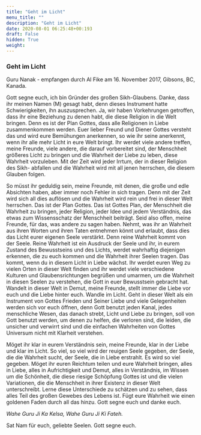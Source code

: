 ```yaml
---
title: "Geht im Licht"
menu_title: ""
description: "Geht im Licht"
date: 2020-08-01 06:25:48+00:193
draft: False
hidden: True
weight:
---
```

### Geht im Licht

Guru Nanak - empfangen durch Al Fike am 16. November 2017, Gibsons, BC, Kanada.

Gott segne euch, ich bin Gründer des großen Sikh-Glaubens. Danke, dass ihr meinen Namen (M) gesagt habt, denn dieses Instrument hatte Schwierigkeiten, ihn auszusprechen. Ja, wir haben Vorkehrungen getroffen, dass ihr eine Beziehung zu denen habt, die diese Religion in die Welt bringen. Denn es ist der Plan Gottes, dass alle Religionen in Liebe zusammenkommen werden. Euer lieber Freund und Diener Gottes versteht das und wird eure Bemühungen anerkennen, so wie ihr seine anerkennt, wenn ihr alle mehr Licht in eure Welt bringt. Ihr werdet viele andere treffen, meine Freunde, viele andere, die darauf vorbereitet sind, der Menschheit größeres Licht zu bringen und die Wahrheit der Liebe zu leben, diese Wahrheit vorzuleben. Mit der Zeit wird jeder Irrtum, der in dieser Religion des Sikh- abfallen und die Wahrheit wird mit all jenen herrschen, die diesem Glauben folgen.

So müsst ihr geduldig sein, meine Freunde, mit denen, die große und edle Absichten haben, aber immer noch Fehler in sich tragen. Denn mit der Zeit wird sich all dies auflösen und die Wahrheit wird rein und frei in dieser Welt herrschen. Das ist der Plan Gottes. Das ist Gottes Plan, der Menschheit die Wahrheit zu bringen, jeder Religion, jeder Idee und jedem Verständnis, das etwas zum Wissensschatz der Menschheit beiträgt. Seid also offen, meine Freunde, für das, was andere zu sagen haben. Nehmt, was ihr an Wahrheit aus ihren Worten und ihren Taten entnehmen könnt und erlaubt, dass dies das Licht eurer eigenen Seele verstärkt. Denn reine Wahrheit kommt von der Seele. Reine Wahrheit ist ein Ausdruck der Seele und ihr, in eurem Zustand des Bewusstseins und des Lichts, werdet wahrhaftig diejenigen erkennen, die zu euch kommen und die Wahrheit ihrer Seelen tragen. Das kommt, wenn du in diesem Licht in Liebe wächst. Ihr werdet euren Weg zu vielen Orten in dieser Welt finden und ihr werdet viele verschiedene Kulturen und Glaubensrichtungen begrüßen und umarmen, um die Wahrheit in diesen Seelen zu verstehen, die Gott in euer Bewusstsein gebracht hat. Wandelt in dieser Welt in Demut, meine Freunde, stellt immer die Liebe vor euch und die Liebe hinter euch. Wandle im Licht. Geht in dieser Welt als ein Instrument von Gottes Frieden und Seiner Liebe und viele Gelegenheiten werden sich vor euch öffnen, denn Gott benutzt jeden Kanal, jedes menschliche Wesen, das danach strebt, Licht und Liebe zu bringen, soll von Gott benutzt werden, um denen zu helfen, die verloren sind, die leiden, die unsicher und verwirrt sind und die einfachen Wahrheiten von Gottes Universum nicht mit Klarheit verstehen.

Möget ihr klar in eurem Verständnis sein, meine Freunde, klar in der Liebe und klar im Licht. So viel, so viel wird der reuigen Seele gegeben, der Seele, die die Wahrheit sucht, der Seele, die in Liebe erstrahlt. Es wird so viel gegeben. Möget ihr euren Reichtum teilen und eure Wahrheit bringen, alles in Liebe, alles in Aufrichtigkeit und Demut, alles in Verständnis, im Wissen um die Schönheit, die diese riesige Schöpfung Gottes ist und die vielen Variationen, die die Menschheit in ihrer Existenz in dieser Welt unterschreibt. Lerne diese Unterschiede zu schätzen und zu sehen, dass alles Teil des großen Gewebes des Lebens ist. Fügt eure Wahrheit wie einen goldenen Faden durch all das hinzu. Gott segne euch und danke euch.

*Wahe Guru Ji Ka Kelsa, Wahe Guru Ji Ki Fateh.*

Sat Nam für euch, geliebte Seelen. Gott segne euch.
